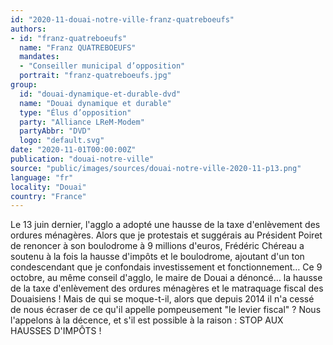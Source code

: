 ```yaml
---
id: "2020-11-douai-notre-ville-franz-quatreboeufs"
authors:
- id: "franz-quatreboeufs"
  name: "Franz QUATREBOEUFS"
  mandates: 
  - "Conseiller municipal d’opposition"
  portrait: "franz-quatreboeufs.jpg"
group:
  id: "douai-dynamique-et-durable-dvd"
  name: "Douai dynamique et durable"
  type: "Élus d’opposition"
  party: "Alliance LReM-Modem"
  partyAbbr: "DVD"
  logo: "default.svg"
date: "2020-11-01T00:00:00Z"
publication: "douai-notre-ville"
source: "public/images/sources/douai-notre-ville-2020-11-p13.png"
language: "fr"
locality: "Douai"
country: "France"
---
```


Le 13 juin dernier, l'agglo a adopté une hausse de la taxe d'enlèvement des ordures ménagères. Alors que je protestais et suggérais au Président Poiret de renoncer à son boulodrome à 9 millions d'euros, Frédéric Chéreau a soutenu à la fois la hausse d'impôts et le boulodrome, ajoutant d'un ton condescendant que je confondais investissement et fonctionnement… Ce 9 octobre, au même conseil d'agglo, le maire de Douai a dénoncé… la hausse de la taxe d'enlèvement des ordures ménagères et le matraquage fiscal des Douaisiens ! Mais de qui se moque-t-il, alors que depuis 2014 il n'a cessé de nous écraser de ce qu'il appelle pompeusement "le levier fiscal" ? Nous l'appelons à la décence, et s'il est possible à la raison : STOP AUX HAUSSES D'IMPÔTS !
